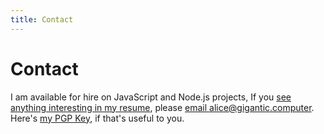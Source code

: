 ```yaml
---
title: Contact
---
```


# Contact

I am available for hire on JavaScript and Node.js projects, If you [see anything interesting in my resume](https://diff.mx/resume-Alice_Davis.pdf), please [email
alice@gigantic.computer](alice@gigantic.computer). Here's [my PGP
Key](https://diff.mx/pgp-alice_davis.pub), if that's useful to you.
